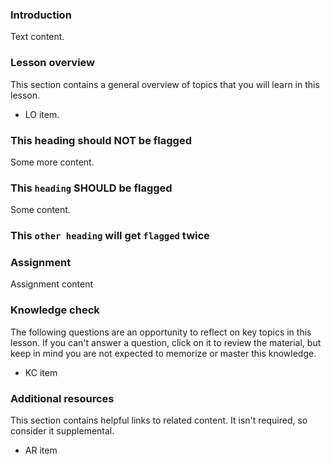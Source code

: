 ### Introduction

Text content.

### Lesson overview

This section contains a general overview of topics that you will learn in this lesson.

- LO item.

### This heading should NOT be flagged

Some more content.

### This `heading` SHOULD be flagged

Some content.

### This `other heading` will get `flagged` twice

### Assignment

<div class="lesson-content__panel" markdown="1">

Assignment content

</div>

### Knowledge check

The following questions are an opportunity to reflect on key topics in this lesson. If you can't answer a question, click on it to review the material, but keep in mind you are not expected to memorize or master this knowledge.

- KC item

### Additional resources

This section contains helpful links to related content. It isn't required, so consider it supplemental.

- AR item
